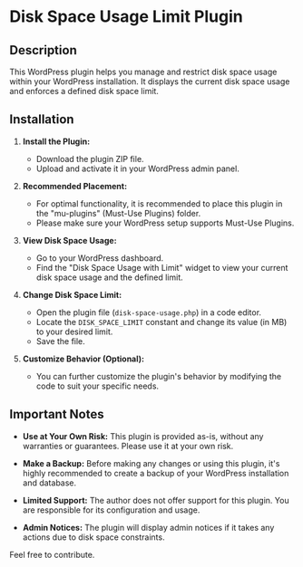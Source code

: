 # Disk Space Usage Limit Plugin

## Description

This WordPress plugin helps you manage and restrict disk space usage within your WordPress installation. It displays the current disk space usage and enforces a defined disk space limit.

## Installation

1. **Install the Plugin:**
   - Download the plugin ZIP file.
   - Upload and activate it in your WordPress admin panel.

2. **Recommended Placement:**
   - For optimal functionality, it is recommended to place this plugin in the "mu-plugins" (Must-Use Plugins) folder.
   - Please make sure your WordPress setup supports Must-Use Plugins.

3. **View Disk Space Usage:**
   - Go to your WordPress dashboard.
   - Find the "Disk Space Usage with Limit" widget to view your current disk space usage and the defined limit.

4. **Change Disk Space Limit:**
   - Open the plugin file (`disk-space-usage.php`) in a code editor.
   - Locate the `DISK_SPACE_LIMIT` constant and change its value (in MB) to your desired limit.
   - Save the file.

5. **Customize Behavior (Optional):**
   - You can further customize the plugin's behavior by modifying the code to suit your specific needs.

## Important Notes

- **Use at Your Own Risk:** This plugin is provided as-is, without any warranties or guarantees. Please use it at your own risk.

- **Make a Backup:** Before making any changes or using this plugin, it's highly recommended to create a backup of your WordPress installation and database.

- **Limited Support:** The author does not offer support for this plugin. You are responsible for its configuration and usage.

- **Admin Notices:** The plugin will display admin notices if it takes any actions due to disk space constraints.

Feel free to contribute.
